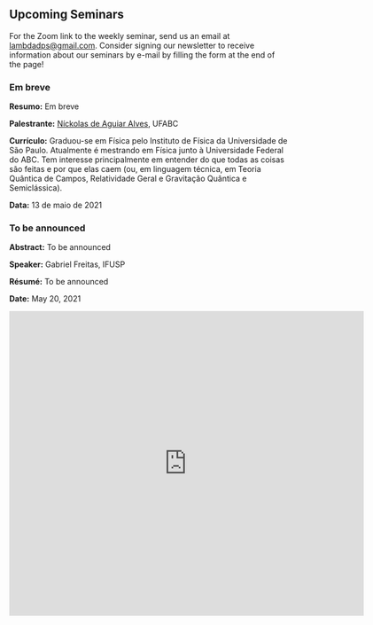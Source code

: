 ## Upcoming Seminars

For the Zoom link to the weekly seminar, send us an email at [lambdadps@gmail.com](mailto:lambdadps@gmail.com). Consider signing our newsletter to receive information about our seminars by e-mail by filling the form at the end of the page!

### Em breve

**Resumo:** Em breve

**Palestrante:** [Níckolas de Aguiar Alves](http://lattes.cnpq.br/4933609438452718), UFABC

**Currículo:** Graduou-se em Física pelo Instituto de Física da Universidade de São Paulo. Atualmente é mestrando em Física junto à Universidade Federal do ABC. Tem interesse principalmente em entender do que todas as coisas são feitas e por que elas caem (ou, em linguagem técnica, em Teoria Quântica de Campos, Relatividade Geral e Gravitação Quântica e Semiclássica).

**Data:** 13 de maio de 2021


### To be announced

**Abstract:** To be announced

**Speaker:** Gabriel Freitas, IFUSP

**Résumé:** To be announced

**Date:** May 20, 2021

<iframe src="https://docs.google.com/forms/d/e/1FAIpQLScu0v8RB5WtfGVGbAk_GbxwkXBS4rWCF7U_g5ZueaQBd_o8gg/viewform?embedded=true" width="640" height="550" frameborder="0" marginheight="0" marginwidth="0">Loading…</iframe>
